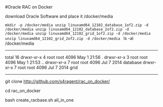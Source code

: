 #Oracle RAC on Docker

download Oracle Software and place it /docker/media


`mkdir -p /docker/media
unzip linuxamd64_12102_database_1of2.zip -d /docker/media
unzip linuxamd64_12102_database_2of2.zip -d /docker/media
unzip linuxamd64_12102_grid_1of2.zip -d /docker/media
unzip linuxamd64_12102_grid_2of2.zip -d /docker/media
`
ls -al /docker/media
*********************************
total 16
drwxr-xr-x 4 root root 4096 May  1 21:56 .
drwxr-xr-x 3 root root 4096 May  1 21:53 ..
drwxr-xr-x 7 root root 4096 Jul  7  2014 database
drwxr-xr-x 7 root root 4096 Jul  7  2014 grid
*********************************


git clone http://github.com/s4ragent/rac_on_docker/

cd rac_on_docker

bash create_racbase.sh all_in_one


